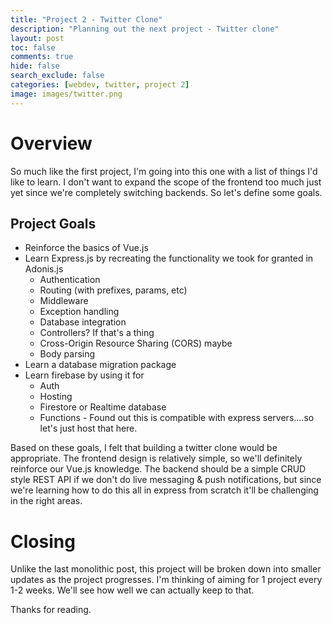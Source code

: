 ```yaml
---
title: "Project 2 - Twitter Clone"
description: "Planning out the next project - Twitter clone"
layout: post
toc: false
comments: true
hide: false
search_exclude: false
categories: [webdev, twitter, project 2]
image: images/twitter.png
---
```


# Overview
So much like the first project, I'm going into this one with a list of things I'd like to learn. I don't want to expand the scope of the frontend too much just yet since we're completely switching backends. So let's define some goals.

## Project Goals
- Reinforce the basics of Vue.js
- Learn Express.js by recreating the functionality we took for granted in Adonis.js
    - Authentication
    - Routing (with prefixes, params, etc)
    - Middleware
    - Exception handling
    - Database integration
    - Controllers? If that's a thing
    - Cross-Origin Resource Sharing (CORS) maybe
    - Body parsing
- Learn a database migration package
- Learn firebase by using it for 
    - Auth
    - Hosting 
    - Firestore or Realtime database
    - Functions - Found out this is compatible with express servers....so let's just host that here.

Based on these goals, I felt that building a twitter clone would be appropriate. The frontend design is relatively simple, so we'll definitely reinforce our Vue.js knowledge. The backend should be a simple CRUD style REST API if we don't do live messaging & push notifications, but since we're learning how to do this all in express from scratch it'll be challenging in the right areas.

# Closing
Unlike the last monolithic post, this project will be broken down into smaller updates as the project progresses. I'm thinking of aiming for 1 project every 1-2 weeks. We'll see how well we can actually keep to that.

Thanks for reading. 